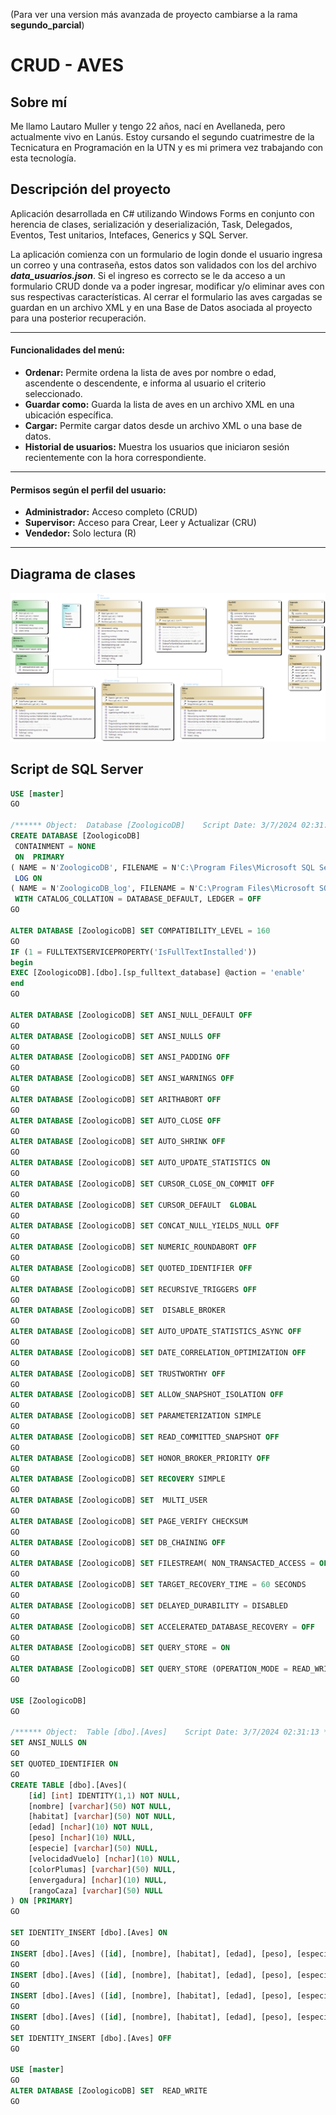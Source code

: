 (Para ver una version más avanzada de proyecto cambiarse a la rama **segundo_parcial**)

# CRUD - AVES


## Sobre mí

Me llamo Lautaro Muller y tengo 22 años, nací en Avellaneda, pero actualmente vivo en Lanús. Estoy cursando el segundo cuatrimestre de la Tecnicatura en Programación en la UTN y es mi primera vez trabajando con esta tecnología.


## Descripción del proyecto

Aplicación desarrollada en C# utilizando Windows Forms en conjunto con herencia de clases, serialización y deserialización, Task, Delegados, Eventos, Test unitarios, Intefaces, Generics y SQL Server.

La aplicación comienza con un formulario de login donde el usuario ingresa un correo y una contraseña, estos datos son validados con los del archivo ___data_usuarios.json___. Si el ingreso es correcto se le da acceso a un formulario CRUD donde va a poder ingresar, modificar y/o eliminar aves con sus respectivas características. Al cerrar el formulario las aves cargadas se guardan en un archivo XML y en una Base de Datos asociada al proyecto para una posterior recuperación.


****

#### Funcionalidades del menú:
- **Ordenar:** Permite ordena la lista de aves por nombre o edad, ascendente o descendente, e informa al usuario el criterio seleccionado.    
- **Guardar como:** Guarda la lista de aves en un archivo XML en una ubicación específica.     
- **Cargar:** Permite cargar datos desde un archivo XML o una base de datos.     
- **Historial de usuarios:** Muestra los usuarios que iniciaron sesión recientemente con la hora correspondiente.     

****

#### Permisos según el perfil del usuario:
- **Administrador:** Acceso completo (CRUD)     
- **Supervisor:** Acceso para Crear, Leer y Actualizar (CRU)     
- **Vendedor:** Solo lectura (R)     

****

## Diagrama de clases
![Diagrama de Clases](ClassDiagram1.png)



## Script de SQL Server
```sql
USE [master]
GO

/****** Object:  Database [ZoologicoDB]    Script Date: 3/7/2024 02:31:12 ******/
CREATE DATABASE [ZoologicoDB]
 CONTAINMENT = NONE
 ON  PRIMARY 
( NAME = N'ZoologicoDB', FILENAME = N'C:\Program Files\Microsoft SQL Server\MSSQL16.SQLEXPRESS\MSSQL\DATA\ZoologicoDB.mdf' , SIZE = 8192KB , MAXSIZE = UNLIMITED, FILEGROWTH = 65536KB )
 LOG ON 
( NAME = N'ZoologicoDB_log', FILENAME = N'C:\Program Files\Microsoft SQL Server\MSSQL16.SQLEXPRESS\MSSQL\DATA\ZoologicoDB_log.ldf' , SIZE = 8192KB , MAXSIZE = 2048GB , FILEGROWTH = 65536KB )
 WITH CATALOG_COLLATION = DATABASE_DEFAULT, LEDGER = OFF
GO

ALTER DATABASE [ZoologicoDB] SET COMPATIBILITY_LEVEL = 160
GO
IF (1 = FULLTEXTSERVICEPROPERTY('IsFullTextInstalled'))
begin
EXEC [ZoologicoDB].[dbo].[sp_fulltext_database] @action = 'enable'
end
GO

ALTER DATABASE [ZoologicoDB] SET ANSI_NULL_DEFAULT OFF 
GO
ALTER DATABASE [ZoologicoDB] SET ANSI_NULLS OFF 
GO
ALTER DATABASE [ZoologicoDB] SET ANSI_PADDING OFF 
GO
ALTER DATABASE [ZoologicoDB] SET ANSI_WARNINGS OFF 
GO
ALTER DATABASE [ZoologicoDB] SET ARITHABORT OFF 
GO
ALTER DATABASE [ZoologicoDB] SET AUTO_CLOSE OFF 
GO
ALTER DATABASE [ZoologicoDB] SET AUTO_SHRINK OFF 
GO
ALTER DATABASE [ZoologicoDB] SET AUTO_UPDATE_STATISTICS ON 
GO
ALTER DATABASE [ZoologicoDB] SET CURSOR_CLOSE_ON_COMMIT OFF 
GO
ALTER DATABASE [ZoologicoDB] SET CURSOR_DEFAULT  GLOBAL 
GO
ALTER DATABASE [ZoologicoDB] SET CONCAT_NULL_YIELDS_NULL OFF 
GO
ALTER DATABASE [ZoologicoDB] SET NUMERIC_ROUNDABORT OFF 
GO
ALTER DATABASE [ZoologicoDB] SET QUOTED_IDENTIFIER OFF 
GO
ALTER DATABASE [ZoologicoDB] SET RECURSIVE_TRIGGERS OFF 
GO
ALTER DATABASE [ZoologicoDB] SET  DISABLE_BROKER 
GO
ALTER DATABASE [ZoologicoDB] SET AUTO_UPDATE_STATISTICS_ASYNC OFF 
GO
ALTER DATABASE [ZoologicoDB] SET DATE_CORRELATION_OPTIMIZATION OFF 
GO
ALTER DATABASE [ZoologicoDB] SET TRUSTWORTHY OFF 
GO
ALTER DATABASE [ZoologicoDB] SET ALLOW_SNAPSHOT_ISOLATION OFF 
GO
ALTER DATABASE [ZoologicoDB] SET PARAMETERIZATION SIMPLE 
GO
ALTER DATABASE [ZoologicoDB] SET READ_COMMITTED_SNAPSHOT OFF 
GO
ALTER DATABASE [ZoologicoDB] SET HONOR_BROKER_PRIORITY OFF 
GO
ALTER DATABASE [ZoologicoDB] SET RECOVERY SIMPLE 
GO
ALTER DATABASE [ZoologicoDB] SET  MULTI_USER 
GO
ALTER DATABASE [ZoologicoDB] SET PAGE_VERIFY CHECKSUM  
GO
ALTER DATABASE [ZoologicoDB] SET DB_CHAINING OFF 
GO
ALTER DATABASE [ZoologicoDB] SET FILESTREAM( NON_TRANSACTED_ACCESS = OFF ) 
GO
ALTER DATABASE [ZoologicoDB] SET TARGET_RECOVERY_TIME = 60 SECONDS 
GO
ALTER DATABASE [ZoologicoDB] SET DELAYED_DURABILITY = DISABLED 
GO
ALTER DATABASE [ZoologicoDB] SET ACCELERATED_DATABASE_RECOVERY = OFF  
GO
ALTER DATABASE [ZoologicoDB] SET QUERY_STORE = ON
GO
ALTER DATABASE [ZoologicoDB] SET QUERY_STORE (OPERATION_MODE = READ_WRITE, CLEANUP_POLICY = (STALE_QUERY_THRESHOLD_DAYS = 30), DATA_FLUSH_INTERVAL_SECONDS = 900, INTERVAL_LENGTH_MINUTES = 60, MAX_STORAGE_SIZE_MB = 1000, QUERY_CAPTURE_MODE = AUTO, SIZE_BASED_CLEANUP_MODE = AUTO, MAX_PLANS_PER_QUERY = 200, WAIT_STATS_CAPTURE_MODE = ON)
GO

USE [ZoologicoDB]
GO

/****** Object:  Table [dbo].[Aves]    Script Date: 3/7/2024 02:31:13 ******/
SET ANSI_NULLS ON
GO
SET QUOTED_IDENTIFIER ON
GO
CREATE TABLE [dbo].[Aves](
	[id] [int] IDENTITY(1,1) NOT NULL,
	[nombre] [varchar](50) NOT NULL,
	[habitat] [varchar](50) NOT NULL,
	[edad] [nchar](10) NOT NULL,
	[peso] [nchar](10) NULL,
	[especie] [varchar](50) NULL,
	[velocidadVuelo] [nchar](10) NULL,
	[colorPlumas] [varchar](50) NULL,
	[envergadura] [nchar](10) NULL,
	[rangoCaza] [varchar](50) NULL
) ON [PRIMARY]
GO

SET IDENTITY_INSERT [dbo].[Aves] ON 
GO
INSERT [dbo].[Aves] ([id], [nombre], [habitat], [edad], [peso], [especie], [velocidadVuelo], [colorPlumas], [envergadura], [rangoCaza]) VALUES (59, N'Tomas', N'2', N'4         ', NULL, NULL, NULL, NULL, N'3         ', N'Amplio')
GO
INSERT [dbo].[Aves] ([id], [nombre], [habitat], [edad], [peso], [especie], [velocidadVuelo], [colorPlumas], [envergadura], [rangoCaza]) VALUES (56, N'Martin', N'4', N'1         ', NULL, NULL, N'30        ', N'Verde', NULL, NULL)
GO
INSERT [dbo].[Aves] ([id], [nombre], [habitat], [edad], [peso], [especie], [velocidadVuelo], [colorPlumas], [envergadura], [rangoCaza]) VALUES (57, N'Jose', N'2', N'4         ', NULL, NULL, NULL, NULL, N'2         ', N'Amplio')
GO
INSERT [dbo].[Aves] ([id], [nombre], [habitat], [edad], [peso], [especie], [velocidadVuelo], [colorPlumas], [envergadura], [rangoCaza]) VALUES (58, N'Fito', N'3', N'3         ', N'4         ', N'Magallanes', NULL, NULL, NULL, NULL)
GO
SET IDENTITY_INSERT [dbo].[Aves] OFF
GO

USE [master]
GO
ALTER DATABASE [ZoologicoDB] SET  READ_WRITE 
GO
```
